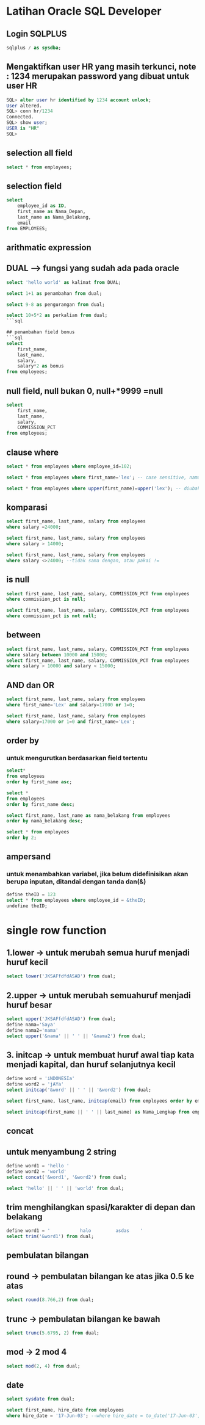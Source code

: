 # Latihan Oracle SQL Developer
## Login SQLPLUS
```sql
sqlplus / as sysdba;
```

## Mengaktifkan user HR yang masih terkunci, note : 1234 merupakan password yang dibuat untuk user HR
```sql
SQL> alter user hr identified by 1234 account unlock;
User altered.
SQL> conn hr/1234
Connected.
SQL> show user;
USER is "HR"
SQL>
```

## selection all field
```sql
select * from employees;
```

## selection field
```sql
select
    employee_id as ID,
    first_name as Nama_Depan,
    last_name as Nama_Belakang,
    email
from EMPLOYEES;
```

## arithmatic expression
## DUAL --> fungsi yang sudah ada pada oracle
```sql
select 'hello world' as kalimat from DUAL;

select 1+1 as penambahan from dual;

select 9-8 as pengurangan from dual;

select 10+5*2 as perkalian from dual;
```sql

## penambahan field bonus
```sql
select 
    first_name,
    last_name,
    salary,
    salary*2 as bonus
from employees;
```

## null field, null bukan 0, null+*9999 =null
```sql
select 
    first_name,
    last_name,
    salary,
    COMMISSION_PCT
from employees;
```

## clause where
```sql
select * from employees where employee_id=102;

select * from employees where first_name='lex'; -- case sensitive, nama Lex tidak tampil

select * from employees where upper(first_name)=upper('lex'); -- diubah jadi huruf besar semua, lower untuk huruf kecil
```

## komparasi
```sql
select first_name, last_name, salary from employees
where salary =24000;

select first_name, last_name, salary from employees
where salary > 14000;

select first_name, last_name, salary from employees
where salary <>24000; --tidak sama dengan, atau pakai !=
```

## is null
```sql
select first_name, last_name, salary, COMMISSION_PCT from employees
where commission_pct is null;

select first_name, last_name, salary, COMMISSION_PCT from employees
where commission_pct is not null;
```

## between
```sql
select first_name, last_name, salary, COMMISSION_PCT from employees
where salary between 10000 and 15000;
select first_name, last_name, salary, COMMISSION_PCT from employees
where salary > 10000 and salary < 15000;
```

## AND dan OR
```sql
select first_name, last_name, salary from employees
where first_name='Lex' and salary=17000 or 1=0;

select first_name, last_name, salary from employees
where salary=17000 or 1=0 and first_name='Lex';
```

## order by
### untuk mengurutkan berdasarkan field tertentu
```sql
select*
from employees
order by first_name asc;

select *
from employees
order by first_name desc;

select first_name, last_name as nama_belakang from employees
order by nama_belakang desc;

select * from employees
order by 2;
```

## ampersand 
### untuk menambahkan variabel, jika belum didefinisikan akan berupa inputan, ditandai dengan tanda dan(&)
```sql
define theID = 123
select * from employees where employee_id = &theID;
undefine theID;
```

# single  row function

## 1.lower -> untuk merubah semua huruf menjadi huruf kecil
```sql
select lower('JKSAFfdfdASAD') from dual;
```

## 2.upper -> untuk merubah semuahuruf menjadi huruf besar
```sql
select upper('JKSAFfdfdASAD') from dual;
define nama='Saya'
define nama2='nama'
select upper('&nama' || ' ' || '&nama2') from dual;
```

## 3. initcap -> untuk membuat huruf awal tiap kata menjadi kapital, dan huruf selanjutnya kecil
```sql
define word = 'iNDONESIa'
define word2 = 'jAYa'
select initcap('&word' || ' ' || '&word2') from dual;

select first_name, last_name, initcap(email) from employees order by email;

select initcap(first_name || ' ' || last_name) as Nama_Lengkap from employees;
```

## concat
## untuk menyambung 2 string
```sql
define word1 = 'hello '
define word2 = 'world'
select concat('&word1', '&word2') from dual;

select 'hello' || ' ' || 'world' from dual;
```

## trim menghilangkan spasi/karakter di depan dan belakang
```sql
define word1 = '           halo         asdas    '
select trim('&word1') from dual;
```

## pembulatan bilangan
## round -> pembulatan bilangan ke atas jika 0.5 ke atas
```sql
select round(8.766,2) from dual;
```

## trunc -> pembulatan bilangan  ke bawah
```sql
select trunc(5.6795, 2) from dual;
```
## mod -> 2 mod 4
```sql
select mod(2, 4) from dual;
```

## date
```sql
select sysdate from dual;

select first_name, hire_date from employees
where hire_date = '17-Jun-03'; --where hire_date = to_date('17-Jun-03', 'DD-MM-YY')
```